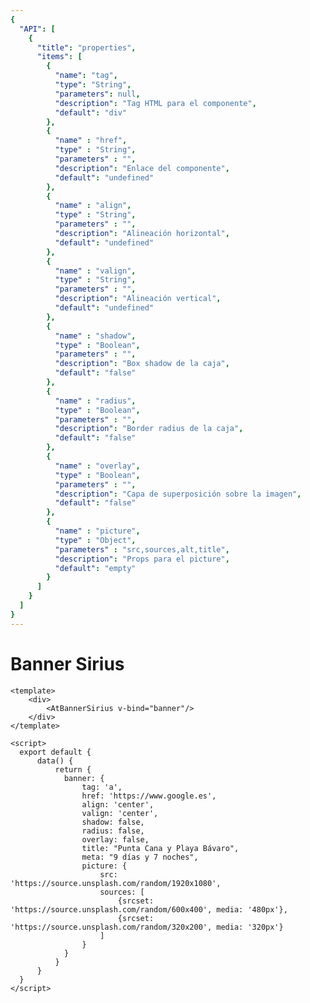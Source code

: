 ```yaml
---
{
  "API": [
    {
      "title": "properties",
      "items": [
        {
          "name": "tag",
          "type": "String",
          "parameters": null,
          "description": "Tag HTML para el componente",
          "default": "div"
        },
        {
          "name" : "href",
          "type" : "String",
          "parameters" : "",
          "description": "Enlace del componente",
          "default": "undefined"
        },
        {
          "name" : "align",
          "type" : "String",
          "parameters" : "",
          "description": "Alineación horizontal",
          "default": "undefined"
        },
        {
          "name" : "valign",
          "type" : "String",
          "parameters" : "",
          "description": "Alineación vertical",
          "default": "undefined"
        },
        {
          "name" : "shadow",
          "type" : "Boolean",
          "parameters" : "",
          "description": "Box shadow de la caja",
          "default": "false"
        },
        {
          "name" : "radius",
          "type" : "Boolean",
          "parameters" : "",
          "description": "Border radius de la caja",
          "default": "false"
        },
        {
          "name" : "overlay",
          "type" : "Boolean",
          "parameters" : "",
          "description": "Capa de superposición sobre la imagen",
          "default": "false"
        },
        {
          "name" : "picture",
          "type" : "Object",
          "parameters" : "src,sources,alt,title",
          "description": "Props para el picture",
          "default": "empty"
        }                                                                 
      ] 
    }
  ]
}
---
```


# Banner Sirius


<Preview>
  <template slot="demo">
    <AtBannerSirius v-bind='[{"tag": "article","shadow": true,"overlay":true,"price":{"text":"desde","before":"400","value":"299"},"button":{"text":"ver","tag":"div"},"title": "Punta Cana y Playa Bávaro"}]'/> 
  </template>

  ```vue
  <template>
      <div>
          <AtBannerSirius v-bind="banner"/>
      </div>
  </template>
  
<script>
    export default {
        data() {
            return {
              banner: {
                  tag: 'a',
                  href: 'https://www.google.es',
                  align: 'center',
                  valign: 'center',
                  shadow: false,
                  radius: false,
                  overlay: false,
                  title: "Punta Cana y Playa Bávaro",
                  meta: "9 días y 7 noches",
                  picture: {
                      src: 'https://source.unsplash.com/random/1920x1080',
                      sources: [
                          {srcset: 'https://source.unsplash.com/random/600x400', media: '480px'},
                          {srcset: 'https://source.unsplash.com/random/320x200', media: '320px'}
                      ]
                  }
              }
            }
        }
    }
</script>
  ```
</Preview>


